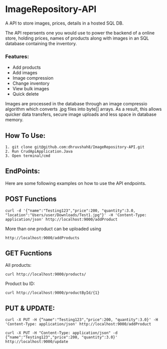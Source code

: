 # ImageRepository-API
A API to store images, prices, details in a hosted SQL DB. 


The API repersents one you would use to power the backend of a online store, holding prices, names of products along with images in an SQL database containing the inventory. 

### Features: 
- Add products 
- Add images 
- Image compression 
- Change inventory 
- View bulk images 
- Quick delete 

Images are processed in the database through an image compressio algorithm which converts .jpg files into byte[] arrays. As a result, this allows quicker data transfers, secure image uploads and less space in database memory.  

## How To Use: 
```
1. git clone git@github.com:dhruvshah8/ImageRepository-API.git
2. Run CrudApiApplication.Java
3. Open terminal/cmd 
```

## EndPoints: 
Here are some following examples on how to use the API endpoints. 

## POST Functions
```
curl -d '{"name":"Testing123","price":200, "quantity":3.0, "location":"Users/user/Downloads/Test1.jpg"}' -H 'Content-Type: application/json' http://localhost:9000/addProduct
```
More than one product can be uploaded using 
```
http://localhost:9000/addProducts 
```


## GET Fucntions
All products: 
```
curl http://localhost:9000/products/
```
Product bu ID: 
```
curl http://localhost:9000/productById/{1}
```

## PUT & UPDATE: 
```
curl -X PUT -H {“name":"Testing123","price":200, "quantity":3.0}' -H 'Content-Type: application/json' http://localhost:9000/addProduct

curl -X PUT -H "Content-Type: application/json" -d {“name":"Testing123","price":200, "quantity":3.0}' http://localhost:9000/update
```

